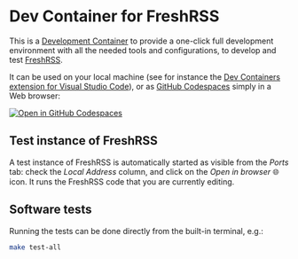 # Dev Container for FreshRSS

This is a [Development Container](https://containers.dev) to provide a one-click full development environment
with all the needed tools and configurations, to develop and test [FreshRSS](https://github.com/FreshRSS/FreshRSS/).

It can be used on your local machine (see for instance the [Dev Containers extension for Visual Studio Code](https://marketplace.visualstudio.com/items?itemName=ms-vscode-remote.remote-containers)),
or as [GitHub Codespaces](https://github.com/features/codespaces) simply in a Web browser:

[![Open in GitHub Codespaces](https://github.com/codespaces/badge.svg)](https://github.com/codespaces/new?hide_repo_select=true&ref=edge&repo=6322699)

## Test instance of FreshRSS

A test instance of FreshRSS is automatically started as visible from the *Ports* tab: check the *Local Address* column, and click on the *Open in browser* 🌐 icon.
It runs the FreshRSS code that you are currently editing.

## Software tests

Running the tests can be done directly from the built-in terminal, e.g.:

```sh
make test-all
```

